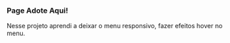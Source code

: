 ### Page Adote Aqui!

Nesse projeto aprendi a deixar o menu responsivo, fazer efeitos hover no menu.

